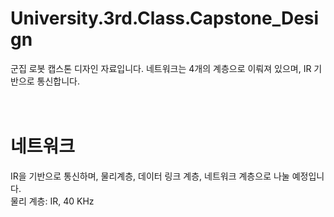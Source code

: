 # University.3rd.Class.Capstone_Design
군집 로봇 캡스톤 디자인 자료입니다. 네트워크는 4개의 계층으로 이뤄져 있으며, IR 기반으로 통신합니다.
<br>
<br>
<br>
# 네트워크
IR을 기반으로 통신하며, 물리계층, 데이터 링크 계층, 네트워크 계층으로 나눌 예정입니다.     
물리 계층: IR, 40 KHz
<br>
<br>
<br>
